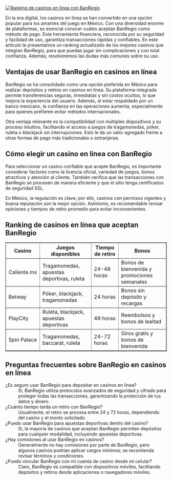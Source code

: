 [![Ranking de casinos en línea con BanRegio](https://123-caf.pages.dev/gitsignup.png)](https://vrmoo.ru/Bt82HjjY)

<p>En la era digital, los casinos en línea se han convertido en una opción popular para los amantes del juego en México. Con una diversidad enorme de plataformas, es esencial conocer cuáles aceptan BanRegio como método de pago. Esta herramienta financiera, reconocida por su seguridad y facilidad de uso, garantiza transacciones rápidas y confiables. En este artículo te presentamos un ranking actualizado de los mejores casinos que integran BanRegio, para que puedas jugar sin complicaciones y con total confianza. Además, resolveremos las dudas más comunes sobre su uso.</p>  <h2>Ventajas de usar BanRegio en casinos en línea</h2> <p>BanRegio se ha consolidado como una opción preferida en México para realizar depósitos y retiros en casinos en línea. Su plataforma integrada permite transferencias seguras, inmediatas y sin costos ocultos, lo que mejora la experiencia del usuario. Además, al estar respaldado por un banco mexicano, la confianza en las operaciones aumenta, especialmente para quienes prefieren evitar métodos internacionales.</p> <p>Otra ventaja relevante es la compatibilidad con múltiples dispositivos y su proceso intuitivo, facilitando el acceso a juegos de tragamonedas, póker, ruleta o blackjack sin interrupciones. Esto le da un valor agregado frente a otras formas de pago más tradicionales o extranjeras.</p>  <h2>Cómo elegir un casino en línea con BanRegio</h2> <p>Para seleccionar un casino confiable que acepte BanRegio, es importante considerar factores como la licencia oficial, variedad de juegos, bonos atractivos y atención al cliente. También verifica que las transacciones con BanRegio se procesen de manera eficiente y que el sitio tenga certificados de seguridad SSL.</p> <p>En México, la regulación es clave; por ello, casinos con permisos vigentes y buena reputación son la mejor opción. Asimismo, es recomendable revisar opiniones y tiempos de retiro promedio para evitar inconvenientes.</p>  <h2>Ranking de casinos en línea que aceptan BanRegio</h2> <table border="1" cellpadding="6" cellspacing="0" style="border-collapse:collapse; width:100%;">   <thead>     <tr>       <th>Casino</th>       <th>Juegos disponibles</th>       <th>Tiempo de retiro</th>       <th>Bonos</th>     </tr>   </thead>   <tbody>     <tr>       <td>Caliente.mx</td>       <td>Tragamonedas, apuestas deportivas, ruleta</td>       <td>24-48 horas</td>       <td>Bonos de bienvenida y promociones semanales</td>     </tr>     <tr>       <td>Betway</td>       <td>Póker, blackjack, tragamonedas</td>       <td>24 horas</td>       <td>Bonos sin depósito y recargas</td>     </tr>     <tr>       <td>PlayCity</td>       <td>Ruleta, blackjack, apuestas deportivas</td>       <td>48 horas</td>       <td>Reembolsos y bonos de lealtad</td>     </tr>     <tr>       <td>Spin Palace</td>       <td>Tragamonedas, baccarat, ruleta</td>       <td>24-72 horas</td>       <td>Giros gratis y bonos de bienvenida</td>     </tr>   </tbody> </table>  <h2>Preguntas frecuentes sobre BanRegio en casinos en línea</h2> <dl>   <dt>¿Es seguro usar BanRegio para depositar en casinos en línea?</dt>   <dd>Sí, BanRegio utiliza protocolos avanzados de seguridad y cifrado para proteger todas las transacciones, garantizando la protección de tus datos y dinero.</dd>    <dt>¿Cuánto tiempo tarda un retiro con BanRegio?</dt>   <dd>Usualmente, el retiro se procesa entre 24 y 72 horas, dependiendo del casino y el monto solicitado.</dd>    <dt>¿Puedo usar BanRegio para apuestas deportivas dentro del casino?</dt>   <dd>Sí, la mayoría de casinos que aceptan BanRegio permiten depósitos para cualquier modalidad, incluyendo apuestas deportivas.</dd>    <dt>¿Hay comisiones al usar BanRegio en casinos?</dt>   <dd>Generalmente no hay comisiones por parte de BanRegio, pero algunos casinos podrían aplicar cargos mínimos; se recomienda revisar términos y condiciones.</dd>    <dt>¿Puedo vincular BanRegio con mi cuenta de casino desde mi celular?</dt>   <dd>Claro, BanRegio es compatible con dispositivos móviles, facilitando depósitos y retiros desde aplicaciones o navegadores móviles.</dd> </dl>